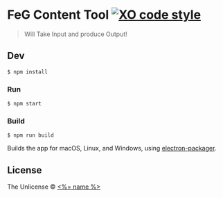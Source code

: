 # FeG Content Tool [![XO code style](https://img.shields.io/badge/code_style-XO-5ed9c7.svg)](https://github.com/sindresorhus/xo)

> Will Take Input and produce Output!


## Dev

```
$ npm install
```

### Run

```
$ npm start
```

### Build

```
$ npm run build
```

Builds the app for macOS, Linux, and Windows, using [electron-packager](https://github.com/electron-userland/electron-packager).


## License

The Unlicense © [<%= name %>](<%= website %>)
